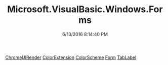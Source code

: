﻿---
title: Microsoft.VisualBasic.Windows.Forms
date: 6/13/2016 8:14:40 PM
---

[ChromeUIRender](T-Microsoft.VisualBasic.Windows.Forms.ChromeUIRender.html)
[ColorExtension](T-Microsoft.VisualBasic.Windows.Forms.ColorExtension.html)
[ColorScheme](T-Microsoft.VisualBasic.Windows.Forms.ColorScheme.html)
[Form](T-Microsoft.VisualBasic.Windows.Forms.Form.html)
[TabLabel](T-Microsoft.VisualBasic.Windows.Forms.TabLabel.html)
